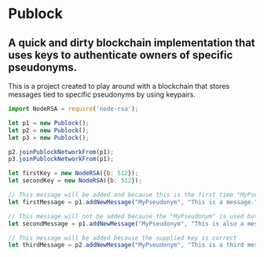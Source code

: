 # Publock
## A quick and dirty blockchain implementation that uses keys to authenticate owners of specific pseudonyms.

This is a project created to play around with a blockchain that stores messages tied to specific pseudonyms by using keypairs.

```javascript
import NodeRSA = require('node-rsa');

let p1 = new Publock();
let p2 = new Publock();
let p3 = new Publock();

p2.joinPublockNetworkFrom(p1);
p3.joinPublockNetworkFrom(p1);

let firstKey = new NodeRSA({b: 512});
let secondKey = new NodeRSA({b: 512});

// This message will be added and because this is the first time "MyPseudonym" is used, the pseudonym will be tied to the supplied key
let firstMessage = p1.addNewMessage("MyPseudonym", "This is a message.", "", firstKey);

// This message will not be added because the "MyPseudonym" is used but an incorrect key is supplied
let secondMessage = p1.addNewMessage("MyPseudonym", "This is also a message.", "", secondKey);

// This message will be added because the supplied key is correct
let thirdMessage = p2.addNewMessage("MyPseudonym", "This is a third message.", "", firstKey);
```

